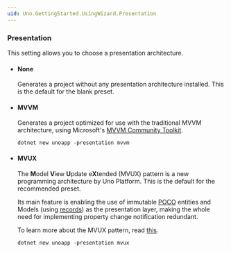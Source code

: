 ```yaml
---
uid: Uno.GettingStarted.UsingWizard.Presentation
---
```


### Presentation

This setting allows you to choose a presentation architecture.

- #### None

    Generates a project without any presentation architecture installed. This is the default for the blank preset.

- #### MVVM

    Generates a project optimized for use with the traditional MVVM architecture, using Microsoft's [MVVM Community Toolkit](https://learn.microsoft.com/en-us/dotnet/communitytoolkit/mvvm).

    ```
    dotnet new unoapp -presentation mvvm
    ```

- #### MVUX

    The **M**odel **V**iew **U**pdate e**X**tended (MVUX) pattern is a new programming architecture by Uno Platform. This is the default for the recommended preset.

    Its main feature is enabling the use of immutable [POCO](https://en.wikipedia.org/wiki/Plain_old_CLR_object) entities and Models (using [records](https://learn.microsoft.com/en-us/dotnet/csharp/whats-new/tutorials/records)) as the presentation layer, making the whole need for implementing property change notification redundant.  

    To learn more about the MVUX pattern, read [this](xref:Uno.Extensions.Mvux.Overview).

    ```
    dotnet new unoapp -presentation mvux
    ```
